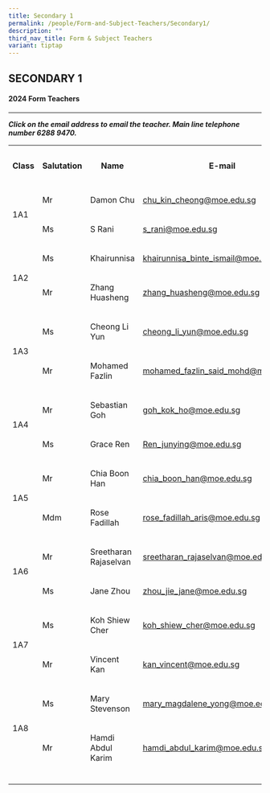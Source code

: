 ```yaml
---
title: Secondary 1
permalink: /people/Form-and-Subject-Teachers/Secondary1/
description: ""
third_nav_title: Form & Subject Teachers
variant: tiptap
---
```

<h2>SECONDARY 1</h2><h4>2024 Form Teachers</h4><hr><p><strong><em>Click on the email address to email the teacher. Main line telephone number 6288 9470.</em></strong></p><p></p><table><tbody><tr><th rowspan="1" colspan="1"><p>Class</p></th><th rowspan="1" colspan="1"><p>Salutation</p></th><th rowspan="1" colspan="1"><p>Name</p></th><th rowspan="1" colspan="1"><p>E-mail</p></th><th rowspan="1" colspan="1"><p>Telephone Extension</p></th></tr><tr><td rowspan="2" colspan="1"><p></p><p>1A1</p></td><td rowspan="1" colspan="1"><p>Mr</p></td><td rowspan="1" colspan="1"><p>Damon Chu</p></td><td rowspan="1" colspan="1"><p><a href="mailto:chu_kin_cheong@moe.edu.sg" rel="noopener noreferrer nofollow" target="_blank">chu_kin_cheong@moe.edu.sg</a></p></td><td rowspan="1" colspan="1"><p>173</p></td></tr><tr><td rowspan="1" colspan="1"><p>Ms</p></td><td rowspan="1" colspan="1"><p>S Rani</p></td><td rowspan="1" colspan="1"><p><a href="mailto:chu_kin_cheong@moe.edu.sg" rel="noopener noreferrer nofollow" target="_blank">s_rani@moe.edu.sg</a></p></td><td rowspan="1" colspan="1"><p>135</p></td></tr><tr><td rowspan="2" colspan="1"><p></p><p>1A2</p></td><td rowspan="1" colspan="1"><p>Ms</p></td><td rowspan="1" colspan="1"><p>Khairunnisa</p></td><td rowspan="1" colspan="1"><p><a href="mailto:khairunnisa_binte_ismail@moe.edu.sg" rel="noopener noreferrer nofollow" target="_blank">khairunnisa_binte_ismail@moe.edu.sg</a></p></td><td rowspan="1" colspan="1"><p>221</p></td></tr><tr><td rowspan="1" colspan="1"><p>Mr</p></td><td rowspan="1" colspan="1"><p>Zhang Huasheng</p></td><td rowspan="1" colspan="1"><p><a href="mailto:zhang_huasheng@moe.edu.sg" rel="noopener noreferrer nofollow" target="_blank">zhang_huasheng@moe.edu.sg</a></p></td><td rowspan="1" colspan="1"><p>134</p></td></tr><tr><td rowspan="2" colspan="1"><p></p><p></p><p>1A3</p></td><td rowspan="1" colspan="1"><p>Ms</p><p></p></td><td rowspan="1" colspan="1"><p>Cheong Li Yun</p></td><td rowspan="1" colspan="1"><p><a href="mailto:cheong_li_yun@moe.edu.sg" rel="noopener noreferrer nofollow" target="_blank">cheong_li_yun@moe.edu.sg</a></p></td><td rowspan="1" colspan="1"><p>208</p></td></tr><tr><td rowspan="1" colspan="1"><p>Mr</p></td><td rowspan="1" colspan="1"><p>Mohamed Fazlin</p></td><td rowspan="1" colspan="1"><p><a href="mailto:mohamed_fazlin_said_mohd@moe.edu.sg" rel="noopener noreferrer nofollow" target="_blank">mohamed_fazlin_said_mohd@moe.edu.sg</a></p></td><td rowspan="1" colspan="1"><p>166</p></td></tr><tr><td rowspan="2" colspan="1"><p></p><p></p><p>1A4</p></td><td rowspan="1" colspan="1"><p>Mr</p></td><td rowspan="1" colspan="1"><p>Sebastian Goh</p></td><td rowspan="1" colspan="1"><p><a href="mailto:goh_kok_ho@moe.edu.sg" rel="noopener noreferrer nofollow" target="_blank">goh_kok_ho@moe.edu.sg</a></p></td><td rowspan="1" colspan="1"><p>221</p></td></tr><tr><td rowspan="1" colspan="1"><p>Ms</p></td><td rowspan="1" colspan="1"><p>Grace Ren</p></td><td rowspan="1" colspan="1"><p><a href="mailto:Ren_junying@moe.edu.sg" rel="noopener noreferrer nofollow" target="_blank">Ren_junying@moe.edu.sg</a></p></td><td rowspan="1" colspan="1"><p>154</p></td></tr><tr><td rowspan="2" colspan="1"><p></p><p></p><p>1A5</p></td><td rowspan="1" colspan="1"><p>Mr</p></td><td rowspan="1" colspan="1"><p>Chia Boon Han</p></td><td rowspan="1" colspan="1"><p><a href="mailto:chia_boon_han@moe.edu.sg" rel="noopener noreferrer nofollow" target="_blank">chia_boon_han@moe.edu.sg</a></p></td><td rowspan="1" colspan="1"><p>139</p></td></tr><tr><td rowspan="1" colspan="1"><p>Mdm</p></td><td rowspan="1" colspan="1"><p>Rose Fadillah</p></td><td rowspan="1" colspan="1"><p><a href="mailto:rose_fadillah_aris@moe.edu.sg" rel="noopener noreferrer nofollow" target="_blank">rose_fadillah_aris@moe.edu.sg</a></p></td><td rowspan="1" colspan="1"><p>220</p></td></tr><tr><td rowspan="2" colspan="1"><p></p><p></p><p>1A6</p></td><td rowspan="1" colspan="1"><p>Mr</p></td><td rowspan="1" colspan="1"><p>Sreetharan Rajaselvan</p></td><td rowspan="1" colspan="1"><p><a href="mailto:sreetharan_rajaselvan@moe.edu.sg" rel="noopener noreferrer nofollow" target="_blank">sreetharan_rajaselvan@moe.edu.sg</a></p></td><td rowspan="1" colspan="1"><p>209</p></td></tr><tr><td rowspan="1" colspan="1"><p>Ms</p></td><td rowspan="1" colspan="1"><p>Jane Zhou</p></td><td rowspan="1" colspan="1"><p><a href="mailto:zhou_jie_jane@moe.edu.sg" rel="noopener noreferrer nofollow" target="_blank">zhou_jie_jane@moe.edu.sg</a></p></td><td rowspan="1" colspan="1"><p>142</p></td></tr><tr><td rowspan="2" colspan="1"><p></p><p></p><p>1A7</p></td><td rowspan="1" colspan="1"><p>Ms</p></td><td rowspan="1" colspan="1"><p>Koh Shiew Cher</p></td><td rowspan="1" colspan="1"><p><a href="mailto:koh_shiew_cher@moe.edu.sg" rel="noopener noreferrer nofollow" target="_blank">koh_shiew_cher@moe.edu.sg</a></p></td><td rowspan="1" colspan="1"><p>148</p></td></tr><tr><td rowspan="1" colspan="1"><p>Mr</p></td><td rowspan="1" colspan="1"><p>Vincent Kan</p></td><td rowspan="1" colspan="1"><p><a href="mailto:kan_vincent@moe.edu.sg" rel="noopener noreferrer nofollow" target="_blank">kan_vincent@moe.edu.sg</a></p></td><td rowspan="1" colspan="1"><p>144</p></td></tr><tr><td rowspan="2" colspan="1"><p></p><p>1A8</p></td><td rowspan="1" colspan="1"><p>Ms</p></td><td rowspan="1" colspan="1"><p>Mary Stevenson</p></td><td rowspan="1" colspan="1"><p><a href="mailto:mary_magdalene_yong@moe.edu.sg" rel="noopener noreferrer nofollow" target="_blank">mary_magdalene_yong@moe.edu.sg</a></p></td><td rowspan="1" colspan="1"><p>144</p></td></tr><tr><td rowspan="1" colspan="1"><p>Mr</p></td><td rowspan="1" colspan="1"><p>Hamdi Abdul Karim</p></td><td rowspan="1" colspan="1"><p><a href="mailto:hamdi_abdul_karim@moe.edu.sg" rel="noopener noreferrer nofollow" target="_blank">hamdi_abdul_karim@moe.edu.sg</a></p></td><td rowspan="1" colspan="1"><p>155</p></td></tr><tr><td rowspan="1" colspan="1"><p></p></td><td rowspan="1" colspan="1"><p></p></td><td rowspan="1" colspan="1"><p></p></td><td rowspan="1" colspan="1"><p></p></td><td rowspan="1" colspan="1"><p></p></td></tr></tbody></table><h4></h4><p></p><p></p>